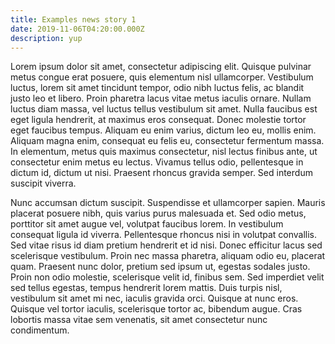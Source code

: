 ```yaml
---
title: Examples news story 1
date: 2019-11-06T04:20:00.000Z
description: yup
---
```


Lorem ipsum dolor sit amet, consectetur adipiscing elit. Quisque pulvinar metus congue erat posuere, quis elementum nisl ullamcorper. Vestibulum luctus, lorem sit amet tincidunt tempor, odio nibh luctus felis, ac blandit justo leo et libero. Proin pharetra lacus vitae metus iaculis ornare. Nullam luctus diam massa, vel luctus tellus vestibulum sit amet. Nulla faucibus est eget ligula hendrerit, at maximus eros consequat. Donec molestie tortor eget faucibus tempus. Aliquam eu enim varius, dictum leo eu, mollis enim. Aliquam magna enim, consequat eu felis eu, consectetur fermentum massa. In elementum, metus quis maximus consectetur, nisl lectus finibus ante, ut consectetur enim metus eu lectus. Vivamus tellus odio, pellentesque in dictum id, dictum ut nisi. Praesent rhoncus gravida semper. Sed interdum suscipit viverra.

Nunc accumsan dictum suscipit. Suspendisse et ullamcorper sapien. Mauris placerat posuere nibh, quis varius purus malesuada et. Sed odio metus, porttitor sit amet augue vel, volutpat faucibus lorem. In vestibulum consequat ligula id viverra. Pellentesque rhoncus nisi in volutpat convallis. Sed vitae risus id diam pretium hendrerit et id nisi. Donec efficitur lacus sed scelerisque vestibulum. Proin nec massa pharetra, aliquam odio eu, placerat quam. Praesent nunc dolor, pretium sed ipsum ut, egestas sodales justo. Proin non odio molestie, scelerisque velit id, finibus sem. Sed imperdiet velit sed tellus egestas, tempus hendrerit lorem mattis. Duis turpis nisl, vestibulum sit amet mi nec, iaculis gravida orci. Quisque at nunc eros. Quisque vel tortor iaculis, scelerisque tortor ac, bibendum augue. Cras lobortis massa vitae sem venenatis, sit amet consectetur nunc condimentum.

